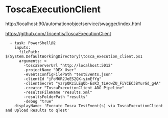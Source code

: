 # ToscaExecutionClient

http://localhost:90/automationobjectservice/swagger/index.html

https://github.com/Tricentis/ToscaExecutionClient

      - task: PowerShell@2
        inputs:
          filePath: $(System.DefaultWorkingDirectory)\tosca_execution_client.ps1
          arguments: >
            -toscaServerUrl "http://localhost:5012"
            -projectName "DEX_User"
            -eventsConfigFilePath "testEvents.json"
            -clientId "jFoM6R2JeES2QX-yimEfYg"
            -clientSecret "yzrpQKziLEqQb-EsK3_tLAcwZU_FiYCEC3BYurGd_g4A"
            -creator "ToscaExecutionClient ADO Pipeline"
            -resultsFileName "results.xml"
            -resultsFolderPath "results"
            -debug "true"
        displayName: 'Execute Tosca TestEvent(s) via ToscaExecutionClient and Upload Results to qTest'
